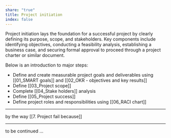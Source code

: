 ```yaml
---
share: "true"
title: Project initiation
index: false
---
```

Project initiation lays the foundation for a successful project by clearly defining its purpose, scope, and stakeholders. Key components include identifying objectives, conducting a feasibility analysis, establishing a business case, and securing formal approval to proceed through a project charter or similar document.

Below is an introduction to major steps:
- Define and create measurable project goals and deliverables using  [[01_SMART goals]] and   [[02_OKR -  objectives and key results]]
- Define  [[03_Project scope]] 
- Complete [[04_Stake holders]] analysis
- Define  [[05_Project success]]
- Define project roles and responsibilities using  [[06_RACI chart]]

---
by the way [[7. Project fail because]]

---
to be continued … 
